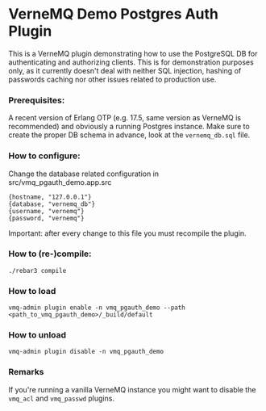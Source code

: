 # VerneMQ Demo Postgres Auth Plugin

This is a VerneMQ plugin demonstrating how to use the PostgreSQL DB for authenticating and authorizing clients. This is for demonstration purposes only, as it currently doesn't deal with neither SQL injection, hashing of passwords caching nor other issues related to production use.

### Prerequisites:

A recent version of Erlang OTP (e.g. 17.5, same version as VerneMQ is recommended) and obviously a running Postgres instance. Make sure to create the proper DB schema in advance, look at the ``vernemq_db.sql`` file.

### How to configure:

Change the database related configuration in src/vmq_pgauth_demo.app.src

    {hostname, "127.0.0.1"}
    {database, "vernemq_db"}
    {username, "vernemq"}
    {password, "vernemq"}

Important: after every change to this file you must recompile the plugin.

### How to (re-)compile:

    ./rebar3 compile

### How to load

    vmq-admin plugin enable -n vmq_pgauth_demo --path <path_to_vmq_pgauth_demo>/_build/default

### How to unload

    vmq-admin plugin disable -n vmq_pgauth_demo

### Remarks

If you're running a vanilla VerneMQ instance you might want to disable the ``vmq_acl`` and ``vmq_passwd`` plugins.


